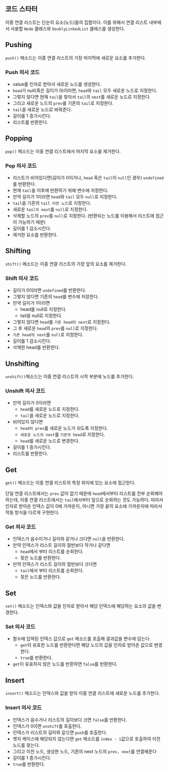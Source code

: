 ## 코드 스타터

이중 연결 리스트는 단순히 요소(노드)들의 집합이다.
이를 위해서 연결 리스트 내부에서 사용할 `Node` 클래스와 `DoublyLinkedList` 클래스를 생성한다.

## Pushing

`push()` 메소드는 이중 연결 리스트의 가장 마지막에 새로운 요소를 추가한다.

### Push 의사 코드

- value를 인자로 받아서 새로운 노드를 생성한다.
- `head`가 null(혹은 길이가 0)이라면, `head`와 `tail` 모두 새로운 노드로 지정한다.
- 그렇지 않다면 현재 `tail`을 찾아서 `tail`의 `next`를 새로운 노드로 지정한다.
- 그리고 새로운 노드의 `prev`를 기존의 `tail`로 지정한다.
- `tail`을 새로운 노드로 바꿔준다.
- 길이를 1 증가시킨다.
- 리스트를 반환한다.

## Popping

`pop()` 메소드는 이중 연결 리스트에서 마지막 요소를 제거한다.

### Pop 의사 코드

- 리스트가 비어있다면(길이가 0이거나, `head` 혹은 `tail`이 `null`인 경우) `undefined`를 반환한다.
- 현재 `tail`을 이후에 반환하기 위헤 변수에 저장한다.
- 만약 길이가 1이라면 `head`와 `tail` 모두 `null`로 지정한다.
- `tail`을 기존의 `tail 이전 노드`로 지정한다.
- 새로운 `tail의 next`를 `null`로 지정한다.
- 삭제할 노드의 `prev`를 `null`로 지정한다. (반환되는 노드를 이용해서 리스트에 접근이 가능하기 때문)
- 길이를 1 감소시킨다.
- 제거한 요소를 반환한다.

## Shifting

`shift()` 메소드는 이중 연결 리스트의 가장 앞의 요소를 제거한다.

### Shift 의사 코드

- 길이가 0이라면 `undefined`를 반환한다.
- 그렇지 않다면 기존의 `head`를 변수에 저장한다.
- 만약 길이가 1이라면
    - head를 null로 지정한다.
    - tail을 null로 지정한다.
- 그렇지 않다면 `head`를 `기존 head의 next`로 지정한다.
- 그 후 새로운 `head`의 `prev`를 `null`로 지정한다.
- `기존 head의 next`를 `null`로 지정한다.
- 길이를 1 감소시킨다.
- 삭제한 head를 반환한다.

## Unshifting

`unshift()`메소드는 이중 연결 리스트의 시작 부분에 노드를 추가한다.

### Unshift 의사 코드

- 만약 길이가 0이라면
    - `head`를 새로운 노드로 지정한다.
    - `tail`을 새로운 노드로 지정한다.
- 비어있지 않다면
    - `head의 prev`를 새로운 노드가 되도록 지정한다.
    - `새로운 노드의 next`를 `기존의 head`로 지정한다.
    - `head`를 새로운 노드로 변경한다.
- 길이를 1 증가시킨다.
- 리스트를 반환한다.

## Get

`get()` 메소드는 이중 연결 리스트의 특정 위치에 있는 요소에 접근한다.

단일 연결 리스트에서는 `prev` 값이 없기 때문에 `head`에서부터 리스트를 전부 순회해야 하는데, 이중 연결 리스트에서는 `tail`에서부터 앞으로 순회하는 것도 가능하다. 따라서 인자로 받아온 인덱스 값이 0에 가까운지, 아니면 가장 끝의 요소에 가까운지에 따라서 작동 방식을 다르게 구현한다.

### Get 의사 코드

- 인덱스가 음수이거나 길이와 같거나 크다면 `null`을 반환한다.
- 만약 인덱스가 리스트 길이의 절반보다 작거나 같다면
    - `head`에서 부터 리스트를 순회한다.
    - 찾은 노드를 반환한다.
- 만약 인덱스가 리스트 길이의 절반보다 크다면
    - `tail`에서 부터 리스트를 순회한다.
    - 찾은 노드를 반환한다.

## Set

`set()` 메소드는 인덱스와 값을 인자로 받아서 해당 인덱스에 해당하는 요소의 값을 변경한다.

### Set 의사 코드

- 함수에 입력된 인덱스 값으로 `get` 메소드를 호출해 결과값을 변수에 담는다.
    - `get`이 유효한 노드를 반환한다면 해당 노드의 값을 인자로 받아온 값으로 변경한다.
    - `true`를 반환한다.
- `get`이 유효하지 않은 노드를 반환하면 `false`를 반환한다.

## Insert

`insert()` 메소드는 인덱스와 값을 받아 이중 연결 리스트에 새로운 노드를 추가한다.

### Insert 의사 코드

- 인덱스가 음수거나 리스트의 길이보다 크면 `false`를 반환한다.
- 인덱스가 0이면 `unshift`를 호출한다.
- 인덱스가 리스트의 길이와 같으면 `push`를 호출한다.
- 엣지 케이스에 해당되지 않는다면 `get` 메소드를 `index - 1`값으로 호출하여 이전 노드를 찾는다.
- 그리고 이전 노드, 생성한 노드, 기존의 next 노드의 `prev, next`를 연결해준다
- 길이를 1 증가시킨다.
- `true`를 반환한다.